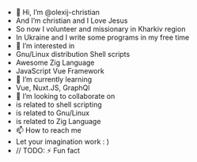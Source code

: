 - 👋 Hi, I’m @olexij-christian
- And I’m christian and I Love Jesus
- So now I volunteer and missionary in Kharkiv region
- In Ukraine and I write some programs in my free time
- 👀 I’m interested in
- Gnu/Linux distribution Shell scripts
- Awesome Zig Language
- JavaScript Vue Framework
- 🌱 I’m currently learning
- Vue, Nuxt.JS, GraphQl
- 💞️ I’m looking to collaborate on
- is related to shell scripting
- is related to Gnu/Linux
- is related to Zig Language 
- 📫 How to reach me
- Let your imagination work : )
- // TODO: ⚡ Fun fact
